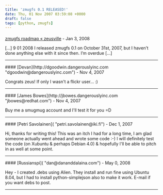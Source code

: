 ```yaml
---
title: 'zmugfs 0.1 RELEASED!'
date: Thu, 01 Nov 2007 03:59:08 +0000
draft: false
tags: [python, zmugfs]
---
```



#### 
[zmugfs roadmap &laquo; zeusville](http://zeusville.wordpress.com/2008/01/09/zmugfs-roadmap/ "") - <time datetime="2008-01-09 10:52:04">Jan 3, 2008</time>

\[...\] 9 01 2008 I released zmugfs 0.1 on October 31st, 2007, but I haven’t done anything else with it since then. I’m overdue \[...\]
<hr />
#### 
[Devan](http://dgoodwin.dangerouslyinc.com "dgoodwin@dangerouslyinc.com") - <time datetime="2007-11-01 08:14:23">Nov 4, 2007</time>

Congrats zeus! If only I wasn't a flickr user... :)
<hr />
#### 
[James Bowes](http://jbowes.dangerouslyinc.com "jbowes@redhat.com") - <time datetime="2007-11-01 09:17:23">Nov 4, 2007</time>

Buy me a smugmug account and I'll test it for you =D
<hr />
#### 
[Petri Savolainen]( "petri.savolainen@iki.fi") - <time datetime="2007-12-03 06:05:18">Dec 1, 2007</time>

Hi, thanks for writing this! This was an itch I had for a long time, I am glad someone actually went ahead and wrote some code :-) I will definitely test the code (on Xubuntu & perhaps Debian 4.0) & hopefully I'll be able to pitch in as well at some point.
<hr />
#### 
[Russianspi]( "dan@dananddalaina.com") - <time datetime="2008-05-18 15:12:10">May 0, 2008</time>

Hey - I created .debs using Alien. They install and run fine using Ubuntu 8.04, but I had to install python-simplejson also to make it work. E-mail if you want debs to post.
<hr />
